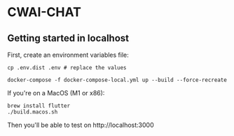 # CWAI-CHAT

## Getting started in localhost

First, create an environment variables file:

```shell
cp .env.dist .env # replace the values
```

```shell
docker-compose -f docker-compose-local.yml up --build --force-recreate
```

If you're on a MacOS (M1 or x86):

```shell
brew install flutter
./build.macos.sh
```

Then you'll be able to test on http://localhost:3000
